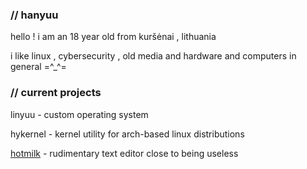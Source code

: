 ### // hanyuu

hello ! i am an 18 year old from kuršėnai , lithuania

i like linux , cybersecurity , old media and hardware and computers in general =^_^=



### // current projects

linyuu - custom operating system

hykernel - kernel utility for arch-based linux distributions

[hotmilk](https://github.com/0xhanyuu/hotmilk) - rudimentary text editor close to being useless
